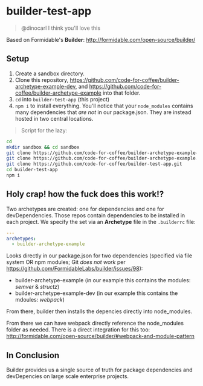 # builder-test-app

> @dinocarl I think you'll love this

Based on Formidable's **Builder**: http://formidable.com/open-source/builder/

## Setup

1. Create a sandbox directory.
2. Clone this repository, https://github.com/code-for-coffee/builder-archetype-example-dev, and https://github.com/code-for-coffee/builder-archetype-example into that folder.
3. `cd` into `builder-test-app` (this project)
4. `npm i` to install everything. You'll notice that your `node_modules` contains many dependencies that *are not* in our package.json. They are instead hosted in two central locations.

> Script for the lazy:

```bash
cd 
mkdir sandbox && cd sandbox
git clone https://github.com/code-for-coffee/builder-archetype-example-dev.git
git clone https://github.com/code-for-coffee/builder-archetype-example.git
git clone https://github.com/code-for-coffee/builder-test-app.git
cd builder-test-app
npm i
```

## Holy crap! how the fuck does this work!?

Two archetypes are created: one for dependencies and one for devDependencies. Those repos contain dependencies to be installed in each project. We specify the set via an **Archetype** file in the `.builderrc` file:

```yaml
---
archetypes:
  - builder-archetype-example
```

Looks directly in our package.json for two dependencies (specified via file system OR npm modules; Git *does not work* per https://github.com/FormidableLabs/builder/issues/98): 

- builder-archetype-example (in our example this contains the modules: *semver* & *structz*)
- builder-archetype-example-dev (in our example this contains the mdoules: *webpack*)

From there, builder then installs the depencies directly into node_modules. 

From there we can have webpack directly reference the node_modules folder as needed. There is a direct integration for this too: http://formidable.com/open-source/builder/#webpack-and-module-pattern

## In Conclusion

Builder provides us a single source of truth for package dependencies and devDepencies on large scale enterprise projects.
